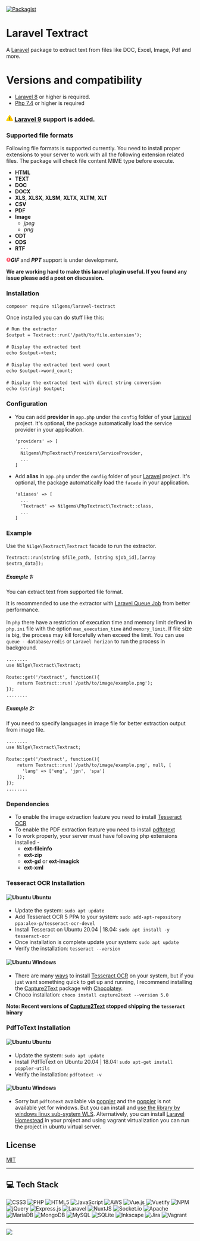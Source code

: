 [![Packagist](https://img.shields.io/packagist/v/nilgems/laravel-textract)](https://packagist.org/packages/nilgems/laravel-textract)
# Laravel Textract
A [Laravel](https://laravel.com) package to extract text from files like DOC, Excel, Image, Pdf and more.

# Versions and compatibility

- [Laravel 8](https://laravel.com) or higher is required.
- [Php 7.4]() or higher is required

### <img src="./blobs/danger.png?raw=true" alt="Note" width="18"> [Laravel 9](https://laravel.com) support is added.

### Supported file formats
Following file formats is supported currently. You need to install proper extensions
to your server to work with all the following extension related files. The package will 
check file content MIME type before execute.
- **HTML**
- **TEXT**
- **DOC**
- **DOCX**
- **XLS**, **XLSX**, **XLSM**, **XLTX**, **XLTM**, **XLT**
- **CSV**
- **PDF**
- **Image**
  - _jpeg_
  - _png_
- **ODT**
- **ODS**
- **RTF**

<img src="./blobs/warning.png?raw=true" alt="Note" width="12">***GIF*** and ***PPT*** support is under development. 

**We are working hard to make this laravel plugin useful. If you found any issue please add a post on discussion.**

### Installation

``` 
composer require nilgems/laravel-textract
```
Once installed you can do stuff like this:
```
# Run the extractor
$output = Textract::run('/path/to/file.extension');

# Display the extracted text
echo $output->text;

# Display the extracted text word count
echo $output->word_count;

# Display the extracted text with direct string conversion
echo (string) $output;
```

### Configuration

- You can add **provider** in ```app.php``` under the ```config``` folder of your
[Laravel](https://laravel.com) project. It's optional, the package automatically load the service provider in your application. 
  ```
  'providers' => [
    ...
    Nilgems\PhpTextract\Providers\ServiceProvider,
    ...
  ]
  ```
- Add **alias** in ```app.php``` under the ```config``` folder of your
  [Laravel](https://laravel.com) project. It's optional, the package automatically load the ```facade``` in your application.
  ```
  'aliases' => [
    ...
    'Textract' => Nilgems\PhpTextract\Textract::class,
    ...
  ]
  ```
### Example
Use the ```Nilge\Textract\Textract``` facade to run the extractor. 
```
Textract::run(string $file_path, [string $job_id],[array $extra_data]);
```
##### Example 1: 
You can extract text from supported file format.

It is recommended to use the extractor with [Laravel Queue Job](https://laravel.com/docs/9.x/queues#creating-jobs) from better performance. <br /><br />
In ```php``` there have a restriction of execution time and memory limit defined in ```php.ini``` file with the option ```max_execution_time``` and ```memory_limit```. If file size is big, the process may kill forcefully when exceed the limit. You can use ```queue - database/redis``` or ```Laravel horizon``` to run the process in background.
```
........
use Nilge\Textract\Textract;

Route::get('/textract', function(){
    return Textract::run('/path/to/image/example.png');
});
........
```

##### Example 2:
If you need to specify languages in image file for better extraction output from image file.
```
........
use Nilge\Textract\Textract;

Route::get('/textract', function(){
    return Textract::run('/path/to/image/example.png', null, [
      'lang' => ['eng', 'jpn', 'spa']
    ]);
});
........
```
### Dependencies
- To enable the image extraction feature you need to install [Tesseract OCR](https://github.com/tesseract-ocr/tesseract)
- To enable the PDF extraction feature you need to install [pdftotext](http://www.xpdfreader.com/download.html)
- To work properly, your server must have following php extensions installed -
  - **ext-fileinfo**
  - **ext-zip**
  - **ext-gd** or **ext-imagick**
  - **ext-xml**
### Tesseract OCR Installation
#### <img src="https://raw.githubusercontent.com/NilGems/laravel-textract/master/blobs/ubuntu.png" width="12"  alt="Ubuntu" /> Ubuntu
- Update the system: ```sudo apt update```
- Add Tesseract OCR 5 PPA to your system: ```sudo add-apt-repository ppa:alex-p/tesseract-ocr-devel```
- Install Tesseract on Ubuntu 20.04 | 18.04: ```sudo apt install -y tesseract-ocr```
- Once installation is complete update your system: ```sudo apt update```
- Verify the installation: ```tesseract --version```
#### <img src="https://raw.githubusercontent.com/NilGems/laravel-textract/master/blobs/windows.png" width="12"  alt="Ubuntu" /> Windows
- There are many [ways](https://github.com/tesseract-ocr/tesseract/wiki#windows) to install [Tesseract OCR](https://github.com/tesseract-ocr/tesseract) on your system, but if you just want something quick to get up and running, I recommend installing the [Capture2Text](https://chocolatey.org/packages/capture2text) package with [Chocolatey](https://chocolatey.org/). 
- Choco installation: ```choco install capture2text --version 5.0```

**Note: Recent versions of [Capture2Text](https://chocolatey.org/packages/capture2text) stopped shipping the ```tesseract``` binary**

### PdfToText Installation
#### <img src="https://raw.githubusercontent.com/NilGems/laravel-textract/master/blobs/ubuntu.png" width="12"  alt="Ubuntu" /> Ubuntu
- Update the system: ```sudo apt update```
- Install PdfToText on Ubuntu 20.04 | 18.04: ```sudo apt-get install poppler-utils```
- Verify the installation: ```pdftotext -v```
#### <img src="https://raw.githubusercontent.com/NilGems/laravel-textract/master/blobs/windows.png" width="12"  alt="Ubuntu" /> Windows
  - Sorry but ```pdftotext``` available via [poppler](https://poppler.freedesktop.org/) and the [poppler](https://poppler.freedesktop.org/) is not available yet for windows. But you can install and [use the library by windows linux sub-system WLS](https://towardsdatascience.com/poppler-on-windows-179af0e50150). Alternatively, you can install [Laravel Homestead](https://laravel.com/docs/9.x/homestead) in your project and using vagrant virtualization you can run the project in ubuntu virtual server.

## License

[MIT](https://choosealicense.com/licenses/mit/)

---
## 💻 Tech Stack
![CSS3](https://img.shields.io/badge/css3-%231572B6.svg?style=plastic&logo=css3&logoColor=white) ![PHP](https://img.shields.io/badge/php-%23777BB4.svg?style=plastic&logo=php&logoColor=white) ![HTML5](https://img.shields.io/badge/html5-%23E34F26.svg?style=plastic&logo=html5&logoColor=white) ![JavaScript](https://img.shields.io/badge/javascript-%23323330.svg?style=plastic&logo=javascript&logoColor=%23F7DF1E) ![AWS](https://img.shields.io/badge/AWS-%23FF9900.svg?style=plastic&logo=amazon-aws&logoColor=white) ![Vue.js](https://img.shields.io/badge/vuejs-%2335495e.svg?style=plastic&logo=vuedotjs&logoColor=%234FC08D) ![Vuetify](https://img.shields.io/badge/Vuetify-1867C0?style=plastic&logo=vuetify&logoColor=AEDDFF) ![NPM](https://img.shields.io/badge/NPM-%23000000.svg?style=plastic&logo=npm&logoColor=white) ![jQuery](https://img.shields.io/badge/jquery-%230769AD.svg?style=plastic&logo=jquery&logoColor=white) ![Express.js](https://img.shields.io/badge/express.js-%23404d59.svg?style=plastic&logo=express&logoColor=%2361DAFB) ![Laravel](https://img.shields.io/badge/laravel-%23FF2D20.svg?style=plastic&logo=laravel&logoColor=white) ![NuxtJS](https://img.shields.io/badge/Nuxt-black?style=plastic&logo=nuxt.js&logoColor=white) ![Socket.io](https://img.shields.io/badge/Socket.io-black?style=plastic&logo=socket.io&badgeColor=010101) ![Apache](https://img.shields.io/badge/apache-%23D42029.svg?style=plastic&logo=apache&logoColor=white) ![MariaDB](https://img.shields.io/badge/MariaDB-003545?style=plastic&logo=mariadb&logoColor=white) ![MongoDB](https://img.shields.io/badge/MongoDB-%234ea94b.svg?style=plastic&logo=mongodb&logoColor=white) ![MySQL](https://img.shields.io/badge/mysql-%2300f.svg?style=plastic&logo=mysql&logoColor=white) ![SQLite](https://img.shields.io/badge/sqlite-%2307405e.svg?style=plastic&logo=sqlite&logoColor=white) ![Inkscape](https://img.shields.io/badge/Inkscape-e0e0e0?style=plastic&logo=inkscape&logoColor=080A13) ![Jira](https://img.shields.io/badge/jira-%230A0FFF.svg?style=plastic&logo=jira&logoColor=white) ![Vagrant](https://img.shields.io/badge/vagrant-%231563FF.svg?style=plastic&logo=vagrant&logoColor=white)

---
[![](https://visitcount.itsvg.in/api?id=NilGems&icon=0&color=0)](https://visitcount.itsvg.in)
